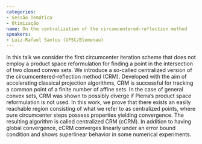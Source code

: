 ```yaml
---
categories:
- Sessão Temática
- Otimização
name: On the centralization of the circumcentered-reflection method
speakers:
- Luiz-Rafael Santos (UFSC/Blumenau)
---
```


In this talk we consider the first circumcenter iteration scheme that does not employ a product space reformulation for finding a point in the intersection of two closed convex sets. We introduce a so-called centralized version of the circumcentered-reflection method (CRM). Developed with the aim of accelerating classical projection algorithms, CRM is successful for tracking a common point of a finite number of affine sets. In the case of general convex sets, CRM was shown to possibly diverge if Pierra’s product space reformulation is not used. In this work, we prove that there exists an easily reachable region consisting of what we refer to as centralized points, where pure circumcenter steps possess properties yielding convergence. The resulting algorithm is called centralized CRM (cCRM). In addition to having global convergence, cCRM converges linearly under an error bound condition and shows superlinear behavior in some numerical experiments.